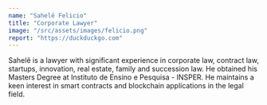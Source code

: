 ```yaml
---
name: "Sahelê Felicio"
title: "Corporate Lawyer"
image: "/src/assets/images/felicio.png"
report: "https://duckduckgo.com"
---
```


Sahelê is a lawyer with significant experience in corporate law, contract law, startups, innovation, real estate, family and succession law. He obtained his Masters Degree at Instituto de Ensino e Pesquisa - INSPER. He maintains a keen interest in smart contracts and blockchain applications in the legal field.
